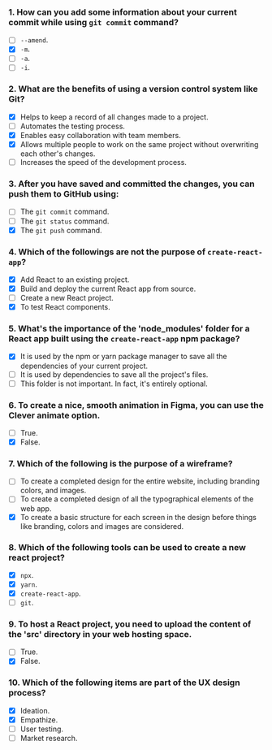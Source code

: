 ### 1. How can you add some information about your current commit while using `git commit` command?

- [ ] `--amend`.
- [x] `-m`.
- [ ] `-a`.
- [ ] `-i`.

### 2. What are the benefits of using a version control system like Git?

- [x] Helps to keep a record of all changes made to a project.
- [ ] Automates the testing process.
- [x] Enables easy collaboration with team members.
- [x] Allows multiple people to work on the same project without overwriting each other's changes.
- [ ] Increases the speed of the development process.

### 3. After you have saved and committed the changes, you can push them to GitHub using:

- [ ] The `git commit` command.
- [ ] The `git status` command.
- [x] The `git push` command.

### 4. Which of the followings are not the purpose of `create-react-app`?

- [x] Add React to an existing project.
- [x] Build and deploy the current React app from source.
- [ ] Create a new React project.
- [x] To test React components.

### 5. What's the importance of the 'node_modules' folder for a React app built using the `create-react-app` npm package?

- [x] It is used by the npm or yarn package manager to save all the dependencies of your current project.
- [ ] It is used by dependencies to save all the project's files.
- [ ] This folder is not important. In fact, it's entirely optional.

### 6. To create a nice, smooth animation in Figma, you can use the Clever animate option.

- [ ] True.
- [x] False.

### 7. Which of the following is the purpose of a wireframe?

- [ ] To create a completed design for the entire website, including branding colors, and images.
- [ ] To create a completed design of all the typographical elements of the web app.
- [x] To create a basic structure for each screen in the design before things like branding, colors and images are considered.

### 8. Which of the following tools can be used to create a new react project?

- [x] `npx`.
- [x] `yarn`.
- [x] `create-react-app`.
- [ ] `git`.

### 9. To host a React project, you need to upload the content of the 'src' directory in your web hosting space.

- [ ] True.
- [x] False.

### 10. Which of the following items are part of the UX design process?

- [x] Ideation.
- [x] Empathize.
- [ ] User testing.
- [ ] Market research.
